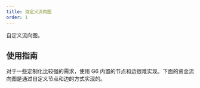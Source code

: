 ```yaml
---
title: 自定义流向图
order: 1
---
```


自定义流向图。

## 使用指南

对于一些定制化比较强的需求，使用 G6 内置的节点和边很难实现。下面的资金流向图是通过自定义节点和边的方式实现的。
